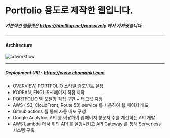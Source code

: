 # Portfolio 용도로 제작한 웹입니다.
##### 기본적인 템플릿은 https://html5up.net/massively 에서 가져왔습니다.
---

#### Architecture

<img src="images/portfolio_img/cdworkflow.png" alt="cdworkflow"></img>

---
##### Deployment URL: https://www.chomanki.com

- OVERVIEW, PORTFOLIO 스타일 컴포넌트 설정
- KOREAN, ENGLISH 페이지 직접 제작
- PORTFOLIO 별 모달창 직접 구현 + 태그값 지정
- AWS ( S3, CloudFront, Route 53) service 를 사용하여 웹 페이지 배포
- Github actions 를 통해 자동 배포 구성
- Google Analytics API 를 이용하여 웹페이지 방문자 수를 계산하는 API 개발
- AWS Lambda 에서 위의 API 를 실행시키고 API Gateway 를 통해 Serverless 시스템 구축
